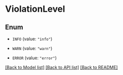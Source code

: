 # ViolationLevel

## Enum


* `INFO` (value: `"info"`)

* `WARN` (value: `"warn"`)

* `ERROR` (value: `"error"`)


[[Back to Model list]](../README.md#documentation-for-models) [[Back to API list]](../README.md#documentation-for-api-endpoints) [[Back to README]](../README.md)


